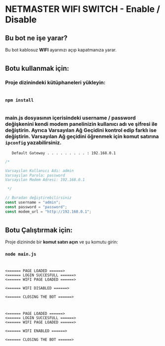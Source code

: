 #  NETMASTER  WIFI SWITCH - Enable / Disable

## Bu bot ne işe yarar?

Bu bot kablosuz **WIFI** ayarınızı açıp kapatmanıza yarar.

#

## Botu kullanmak için:

### Proje dizinindeki **kütüphaneleri** yükleyin:

#

### `npm install`

#

### main.js dosyasının içerisindeki **username** / **password** değişkenini kendi modem panelinizin kullanıcı adı ve şifresi ile değiştirin. Ayrıca Varsayılan Ağ Geçidini kontrol edip farklı ise değiştirin. Varsayılan Ağ geçidini öğrenmek için **komut satırına** `ipconfig` yazabilirsiniz.

```
   Default Gateway . . . . . . . . . : 192.168.0.1
```

```javascript
/*   

Varsayılan Kullanıcı Adı: admin
Varsayılan Parola: password
Varsayılan Modem Adresi: 192.168.0.1

 */

// Buradan değiştirebilirsiniz
const username = "admin";
const password = "password";
const modem_url = "http://192.168.0.1";
```

#

## Botu Çalıştırmak için:

Proje dizininde bir **komut satırı açın** ve şu komutu girin:

### `node main.js`

#

```
<====== PAGE LOADED ======>
<====== LOGIN SUCCESFULL ======>
<====== WIFI PAGE LOADED ======>

<====== WIFI DISABLED ======>

<====== CLOSING THE BOT ======>
```

#

```
<====== PAGE LOADED ======>
<====== LOGIN SUCCESFULL ======>
<====== WIFI PAGE LOADED ======>

<====== WIFI ENABLED ======>

<====== CLOSING THE BOT ======>
```
